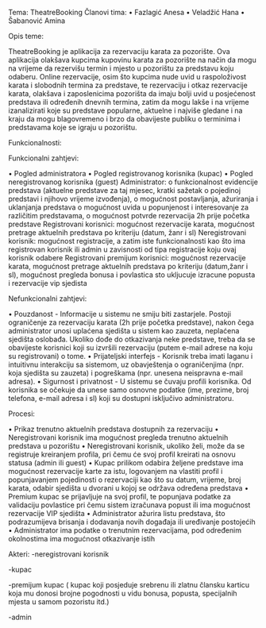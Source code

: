 Tema: TheatreBooking
Članovi tima:
•	Fazlagić Anesa
•	Veladžić Hana
•	Šabanović Amina

Opis teme:

TheatreBooking je aplikacija za rezervaciju karata za pozorište. Ova aplikacija olakšava kupcima kupovinu karata za pozorište na način da mogu na vrijeme da rezervišu termin i mjesto u pozorištu za predstavu koju odaberu. Online rezervacije, osim što kupcima nude uvid u raspoloživost karata i slobodnih termina za predstave, te rezervaciju i otkaz rezervacije karata, olakšava i zaposlenicima pozorišta da imaju bolji uvid u posjećenost predstava ili određenih dnevnih termina, zatim da mogu lakše i na vrijeme izanalizirati koje su predstave popularne, aktuelne i najviše gledane i na kraju da mogu blagovremeno i brzo da obavijeste publiku o terminima i predstavama koje se igraju u pozorištu.

Funkcionalnosti:

Funkcionalni zahtjevi:

• Pogled administratora
• Pogled registrovanog korisnika (kupac)
• Pogled neregistrovanog korisnika (guest)
Administrator: o funkcionalnost evidencije predstava (aktuelne predstave za taj mjesec, kratki sažetak o pojedinoj predstavi i njihovo vrijeme izvođenja), o mogućnost postavljanja, ažuriranja i uklanjanja predstava o mogućnost uvida u popunjenost i interesovanje za različitim predstavama, o mogućnost potvrde rezervacija 2h prije početka predstave
Registrovani korisnici: mogućnost rezervacije karata, mogućnost pretrage aktuelnih predstava po kriteriju (datum, žanr i sl)
Neregistrovani korisnik: mogućnost registracije, a zatim iste funkcionalnosti kao što ima registrovan korisnik ili admin u zavisnosti od tipa registracije koju ovaj korisnik odabere
Registrovani premijum korisnici: mogućnost rezervacije karata, mogućnost pretrage aktuelnih predstava po kriteriju (datum,žanr i sl), mogućnost pregleda bonusa i povlastica sto ukljucuje izracune popusta i rezervacije vip sjedista

Nefunkcionalni zahtjevi:

• Pouzdanost - Informacije u sistemu ne smiju biti zastarjele.
Postoji ograničenje za rezervaciju karata (2h prije početka predstave), nakon čega administrator unosi uplaćena sjedišta u sistem kao zauzeta, neplaćena sjedišta oslobađa. Ukoliko dođe do otkazivanja neke predstave, treba da se obavijeste korisnici koji su izvršili rezervaciju (putem e-mail adrese na koju su registrovani) o tome.
• Prijateljski interfejs - Korisnik treba imati laganu i intuitivnu interakciju sa sistemom, uz obavještenja o ograničenjima (npr. koja sjedišta su zauzeta) i pogreškama (npr. unesena neispravna e-mail adresa).
• Sigurnost i privatnost - U sistemu se čuvaju profili korisnika. Od korisnika se očekuje da unese samo osnovne podatke (ime, prezime, broj telefona, e-mail adresa i sl) koji su dostupni isključivo administratoru.

Procesi:

• Prikaz trenutno aktuelnih predstava dostupnih za rezervaciju
• Neregistrovani korisnik ima mogućnost pregleda trenutno aktuelnih predstava u pozorištu
• Neregistrovani korisnik, ukoliko želi, može da se registruje kreiranjem profila, pri čemu će svoj profil kreirati na osnovu statusa (admin ili guest)
• Kupac prilikom odabira željene predstave ima mogućnost rezervacije karte za istu, logovanjem na vlastiti profil i popunjavanjem pojedinosti o rezervaciji kao što su datum, vrijeme, broj karata, odabir sjedišta u dvorani u kojoj se održava određena predstava
• Premium kupac se prijavljuje na svoj profil, te popunjava podatke za validaciju povlastice pri čemu sistem izračunava popust ili ima mogućnost rezervacije VIP sjedišta
• Administrator ažurira listu predstava, što podrazumijeva brisanja i dodavanja novih događaja ili uređivanje postojećih
• Administrator ima podatke o trenutnim rezervacijama, pod određenim okolnostima ima mogućnost otkazivanje istih

Akteri:
-neregistrovani korisnik

-kupac

-premijum kupac ( kupac koji posjeduje srebrenu ili zlatnu člansku karticu koja mu donosi brojne pogodnosti u vidu bonusa, popusta, specijalnih mjesta u samom pozoristu itd.)

-admin



 
